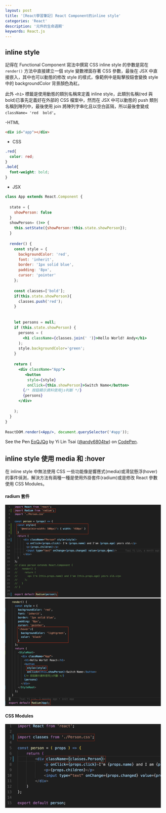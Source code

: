 ```yaml
---
layout: post
title: '[React學習筆記] React Component的inline style'
categories: 'React'
description: '元件的生命週期'
keywords: React.js
---
```



## inline style
記得在 Functional Component 寫法中撰寫 CSS inline style 的參數是寫在 `render()` 方法中直接建立一個 style 變數裡面存著 CSS 參數，最後在 JSX 中直接嵌入，其中也可以動態的修改 style 的樣式，像範例中是點擊按鈕會變換 style 中的 backgroundColor 背景顏色為紅。

此外 `<h1>` 標籤是使用動態的類別名稱來定義 inline style，此類別名稱(red 與 bold)已事先定義好在外部的 CSS 檔案中，然而在 JSX 中可以動態的 push 類別名稱到陣列中，最後使用 join 將陣列字串化且以空白區隔，所以最後會變成 `className= 'red  bold'`。

-HTML

```html
<div id="app"></div>
```

- CSS

```css
.red{
  color: red;
}
.bold{
  font-weight: bold;
}
```

- JSX

```jsx
class App extends React.Component {

  state = {
    showPerson: false
  }
  showPerson= ()=> {
    this.setState({showPerson:!this.state.showPerson});
  }

  render() {
    const style = {
      backgroundColor: 'red',
      font: 'inherit',
      border: '1px solid blue',
      padding: '8px',
      cursor: 'pointer'
    };
    
    const classes=['bold'];
    if(this.state.showPerson){
      classes.push('red');
    }
    
    
    let persons = null;
    if (this.state.showPerson) {
      persons = (
        <h1 className={classes.join(' ')}>Hello World! Andy</h1>
      );
      style.backgroundColor='green';
    }
    
    return (
      <div className="App">
         <button
          style={style}
          onClick={this.showPerson}>Switch Name</button>
        {/* 按鈕顯示資料使用js判斷 */}
        {persons}
      </div>

    );
  }
}

ReactDOM.render(<App/>, document.querySelector('#app'));
```


<p data-height="265" data-theme-id="0" data-slug-hash="EoQJQg" data-default-tab="result" data-user="andy6804tw" data-embed-version="2" data-pen-title="EoQJQg" class="codepen">See the Pen <a href="https://codepen.io/andy6804tw/pen/EoQJQg/">EoQJQg</a> by Yi Lin Tsai  (<a href="https://codepen.io/andy6804tw">@andy6804tw</a>) on <a href="https://codepen.io">CodePen</a>.</p>
<script async src="https://production-assets.codepen.io/assets/embed/ei.js"></script>

## inline style 使用 media 和 :hover
在 inline style 中無法使用 CSS 一些功能像是響應式(media)或滑鼠懸浮(hover)的事件偵測，解決方法有兩種一種是使用外掛套件(radium)或是修改 React 參數使用 CSS Modules。

#### radium 套件

<img src="/images/posts/react/2018/img1070202-1.png">
<img src="/images/posts/react/2018/img1070202-2.png">

#### CSS Modules

<img src="/images/posts/react/2018/img1070202-3.png">
